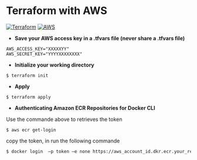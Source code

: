 # Terraform with AWS
[![Terraform](https://img.shields.io/static/v1?label=Terraform&message=v0.12.25&color=blueviolet&logo=Terraform)](https://www.terraform.io/downloads.html)
[![AWS](https://img.shields.io/static/v1?label=AWS-CLI&message=v1.18.60&color=orange&logo=amazon)](https://aws.amazon.com/fr/cli/)

 - **Save your AWS access key in a .tfvars file (never share a .tfvars file)**

```
AWS_ACCESS_KEY="XXXXXYY"
AWS_SECRET_KEY="YYYYXXXXXXXX"
```

- **Initialize your working directory**

```
$ terraform init
```

- **Apply**

```
$ terraform apply
```

- **Authenticating Amazon ECR Repositories for Docker CLI** 

Use the commande above to retrieves the token
```
$ aws ecr get-login
```
copy the token, in run the following commande

```bash
$ docker login  –p token –e none https://aws_account_id.dkr.ecr.your_region.amazonaws.com
```
